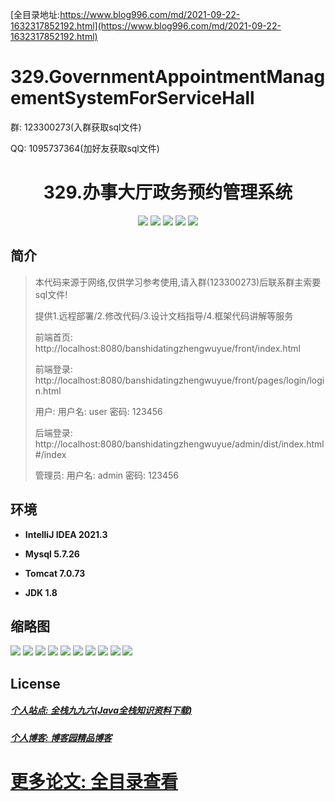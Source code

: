 [全目录地址:https://www.blog996.com/md/2021-09-22-1632317852192.html](https://www.blog996.com/md/2021-09-22-1632317852192.html)
# 329.GovernmentAppointmentManagementSystemForServiceHall

<p>群: 123300273(入群获取sql文件)</p>
<p>QQ: 1095737364(加好友获取sql文件)</p>

<p><h1 align="center">329.办事大厅政务预约管理系统</h1></p>


<p align="center">
	<img src="https://img.shields.io/badge/jdk-1.8-orange.svg"/>
    <img src="https://img.shields.io/badge/spring-5.x-lightgrey.svg"/>
    <img src="https://img.shields.io/badge/springmvc-3.x-blue.svg"/>
    <img src="https://img.shields.io/badge/mybatis-5.x-yellow.svg"/>
    <img src="https://img.shields.io/badge/jsp-3.x-blue.svg"/>
</p>

## 简介

> 本代码来源于网络,仅供学习参考使用,请入群(123300273)后联系群主索要sql文件!
>
> 提供1.远程部署/2.修改代码/3.设计文档指导/4.框架代码讲解等服务
>
> 前端首页: http://localhost:8080/banshidatingzhengwuyue/front/index.html
>
> 前端登录: http://localhost:8080/banshidatingzhengwuyue/front/pages/login/login.html
>
> 用户: 用户名: user 密码: 123456
>
> 后端登录: http://localhost:8080/banshidatingzhengwuyue/admin/dist/index.html#/index
>
> 管理员: 用户名: admin 密码: 123456

## 环境

- <b>IntelliJ IDEA 2021.3</b>

- <b>Mysql 5.7.26</b>

- <b>Tomcat 7.0.73</b>

- <b>JDK 1.8</b>




## 缩略图

![](https://img2024.cnblogs.com/blog/588112/202401/588112-20240109173420038-1252251827.png)
![](https://img2024.cnblogs.com/blog/588112/202401/588112-20240109173424146-988998407.png)
![](https://img2024.cnblogs.com/blog/588112/202401/588112-20240109173427849-10735095.png)
![](https://img2024.cnblogs.com/blog/588112/202401/588112-20240109173432069-2065126057.png)
![](https://img2024.cnblogs.com/blog/588112/202401/588112-20240109173436043-483548214.png)
![](https://img2024.cnblogs.com/blog/588112/202401/588112-20240109173439521-515088273.png)
![](https://img2024.cnblogs.com/blog/588112/202401/588112-20240109173449766-677500523.png)
![](https://img2024.cnblogs.com/blog/588112/202401/588112-20240109173454040-66753848.png)
![](https://img2024.cnblogs.com/blog/588112/202401/588112-20240109173504161-369461337.png)
![](https://img2024.cnblogs.com/blog/588112/202401/588112-20240109173509405-229995277.png)




## License

##### [个人站点: 全栈九九六(Java全栈知识资料下载)](https://www.blog996.com/)
##### [个人博客: 博客园精品博客](https://www.cnblogs.com/yysbolg/)
# [更多论文: 全目录查看](https://www.blog996.com/md/2021-09-22-1632317852192.html)


